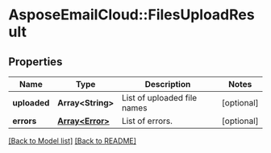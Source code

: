 # AsposeEmailCloud::FilesUploadResult
## Properties
Name | Type | Description | Notes
------------ | ------------- | ------------- | -------------
**uploaded** | **Array&lt;String&gt;** | List of uploaded file names | [optional] 
**errors** | [**Array&lt;Error&gt;**](Error.md) | List of errors. | [optional] 



[[Back to Model list]](Models.md) [[Back to README]](README.md)


